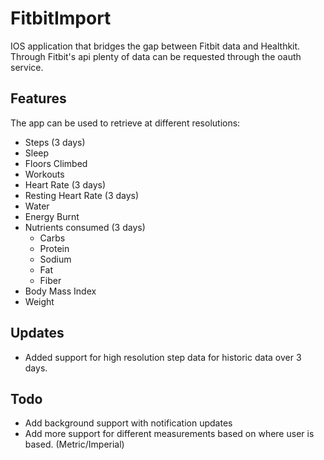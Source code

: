 # FitbitImport

IOS application that bridges the gap between Fitbit data and Healthkit. Through Fitbit's api plenty of data can be requested through the oauth service.

## Features

 The app can be used to retrieve at different resolutions:

  * Steps (3 days)
  * Sleep
  * Floors Climbed
  * Workouts
  * Heart Rate (3 days)
  * Resting Heart Rate (3 days)
  * Water
  * Energy Burnt
  * Nutrients consumed (3 days)
    * Carbs
    * Protein
    * Sodium
    * Fat
    * Fiber
  * Body Mass Index
  * Weight

## Updates

  * Added support for high resolution step data for historic data over 3 days.

## Todo

  * Add background support with notification updates
  * Add more support for different measurements based on where user is based. (Metric/Imperial)

